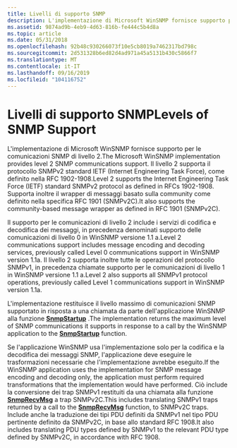 ```yaml
---
title: Livelli di supporto SNMP
description: L'implementazione di Microsoft WinSNMP fornisce supporto per le comunicazioni SNMP di livello 2.
ms.assetid: 9874ad9b-4eb9-4d63-816b-fe444c5b4d8a
ms.topic: article
ms.date: 05/31/2018
ms.openlocfilehash: 92b48c930266073f10e5cb8019a7462317bd798c
ms.sourcegitcommit: 2d531328b6ed82d4ad971a45a5131b430c5866f7
ms.translationtype: MT
ms.contentlocale: it-IT
ms.lasthandoff: 09/16/2019
ms.locfileid: "104116752"
---
```

# <a name="levels-of-snmp-support"></a><span data-ttu-id="7deef-103">Livelli di supporto SNMP</span><span class="sxs-lookup"><span data-stu-id="7deef-103">Levels of SNMP Support</span></span>

<span data-ttu-id="7deef-104">L'implementazione di Microsoft WinSNMP fornisce supporto per le comunicazioni SNMP di livello 2.</span><span class="sxs-lookup"><span data-stu-id="7deef-104">The Microsoft WinSNMP implementation provides level 2 SNMP communications support.</span></span> <span data-ttu-id="7deef-105">Il livello 2 supporta il protocollo SNMPv2 standard IETF (Internet Engineering Task Force), come definito nella RFC 1902-1908.</span><span class="sxs-lookup"><span data-stu-id="7deef-105">Level 2 supports the Internet Engineering Task Force (IETF) standard SNMPv2 protocol as defined in RFCs 1902-1908.</span></span> <span data-ttu-id="7deef-106">Supporta inoltre il wrapper di messaggi basato sulla community come definito nella specifica RFC 1901 (SNMPv2C).</span><span class="sxs-lookup"><span data-stu-id="7deef-106">It also supports the community-based message wrapper as defined in RFC 1901 (SNMPv2C).</span></span>

<span data-ttu-id="7deef-107">Il supporto per le comunicazioni di livello 2 include i servizi di codifica e decodifica dei messaggi, in precedenza denominati supporto delle comunicazioni di livello 0 in WinSNMP versione 1.1 a.</span><span class="sxs-lookup"><span data-stu-id="7deef-107">Level 2 communications support includes message encoding and decoding services, previously called Level 0 communications support in WinSNMP version 1.1a.</span></span> <span data-ttu-id="7deef-108">Il livello 2 supporta inoltre tutte le operazioni del protocollo SNMPv1, in precedenza chiamate supporto per le comunicazioni di livello 1 in WinSNMP versione 1.1 a.</span><span class="sxs-lookup"><span data-stu-id="7deef-108">Level 2 also supports all SNMPv1 protocol operations, previously called Level 1 communications support in WinSNMP version 1.1a.</span></span>

<span data-ttu-id="7deef-109">L'implementazione restituisce il livello massimo di comunicazioni SNMP supportato in risposta a una chiamata da parte dell'applicazione WinSNMP alla funzione [**SnmpStartup**](/windows/desktop/api/Winsnmp/nf-winsnmp-snmpstartup) .</span><span class="sxs-lookup"><span data-stu-id="7deef-109">The implementation returns the maximum level of SNMP communications it supports in response to a call by the WinSNMP application to the [**SnmpStartup**](/windows/desktop/api/Winsnmp/nf-winsnmp-snmpstartup) function.</span></span>

<span data-ttu-id="7deef-110">Se l'applicazione WinSNMP usa l'implementazione solo per la codifica e la decodifica dei messaggi SNMP, l'applicazione deve eseguire le trasformazioni necessarie che l'implementazione avrebbe eseguito.</span><span class="sxs-lookup"><span data-stu-id="7deef-110">If the WinSNMP application uses the implementation for SNMP message encoding and decoding only, the application must perform required transformations that the implementation would have performed.</span></span> <span data-ttu-id="7deef-111">Ciò include la conversione dei trap SNMPv1 restituiti da una chiamata alla funzione [**SnmpRecvMsg**](/windows/desktop/api/Winsnmp/nf-winsnmp-snmprecvmsg) a trap SNMPv2C.</span><span class="sxs-lookup"><span data-stu-id="7deef-111">This includes translating SNMPv1 traps returned by a call to the [**SnmpRecvMsg**](/windows/desktop/api/Winsnmp/nf-winsnmp-snmprecvmsg) function, to SNMPv2C traps.</span></span> <span data-ttu-id="7deef-112">Include anche la traduzione dei tipi PDU definiti da SNMPv1 nel tipo PDU pertinente definito da SNMPv2C, in base allo standard RFC 1908.</span><span class="sxs-lookup"><span data-stu-id="7deef-112">It also includes translating PDU types defined by SNMPv1 to the relevant PDU type defined by SNMPv2C, in accordance with RFC 1908.</span></span>

 

 





